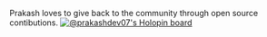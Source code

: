 
Prakash loves to give back to the community through open source contibutions.
[![@prakashdev07's Holopin board](https://holopin.me/prakashdev07)](https://holopin.io/@prakashdev07)

<!--
**Prakash-Ravichandran/Prakash-Ravichandran** is a ✨ _special_ ✨ repository because its `README.md` (this file) appears on your GitHub profile.

Here are some ideas to get you started:

- 🔭 I’m currently working on ...
- 🌱 I’m currently learning ...
- 👯 I’m looking to collaborate on ...
- 🤔 I’m looking for help with ...
- 💬 Ask me about ...
- 📫 How to reach me: ...
- 😄 Pronouns: ...
- ⚡ Fun fact: ...
-->
